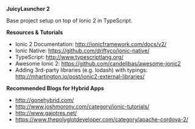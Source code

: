 
**JuicyLauncher 2**

Base project setup on top of Ionic 2 in TypeScript.

**Resources & Tutorials**

* Ionic 2 Documentation: http://ionicframework.com/docs/v2/
* Ionic Native: https://github.com/driftyco/ionic-native/
* TypeScript: http://www.typescriptlang.org/
* Awesome Ionic 2: https://github.com/candelibas/awesome-ionic2
* Adding 3rd-party libraries (e.g. lodash) with typings: http://mhartington.io/post/ionic2-external-libraries/

**Recommended Blogs for Hybrid Apps**

* http://gonehybrid.com/
* http://www.joshmorony.com/category/ionic-tutorials/
* http://www.gajotres.net/
* https://www.thepolyglotdeveloper.com/category/apache-cordova-2/